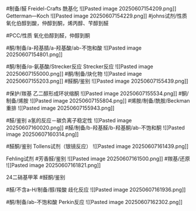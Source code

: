 #制备/醛
Freidel-Crafts 酰基化
![[Pasted image 20250607154209.png]]
Getterman—Koch 
![[Pasted image 20250607154229.png]]
#johns试剂/性质 
氧化伯醇到酸，仲醇到酮，烯丙醇、苄醇到醛

#PCC/性质
氧化伯醇到醛，仲醇到酮

#酮/制备/a-羟基腈/a-羟基酸/ab-不饱和酸
![[Pasted image 20250607154801.png]]

#酮/制备/α-氨基酸/Strecker反应 
Strecker反应
![[Pasted image 20250607155000.png]]
#酮/制备/炔化物
![[Pasted image 20250607155203.png]]
#醛酮/鉴别 
![[Pasted image 20250607155439.png]]

#保护/羰基
乙二醇形成环状缩酮
![[Pasted image 20250607155534.png]]
#酮/制备/烯胺
![[Pasted image 20250607155804.png]]
#烯胺/制备/酰胺/Beckman重排
![[Pasted image 20250607155943.png]]



#醛/鉴别
a氢的反应－碳负离子稳定性
![[Pasted image 20250607160020.png]]
#醛/制备/b-羟基醛/b-羟基酮/ab-不饱和酮
![[Pasted image 20250607160314.png]]

#醛酮/鉴别
Tollens试剂（银镜反应）
![[Pasted image 20250607161439.png]]

Fehling试剂 #芳香醛/鉴别
![[Pasted image 20250607161500.png]]
#羰基/还原
![[Pasted image 20250607161821.png]]

24二硝基甲苯 #醛酮/鉴别

#醛/不含a-H/制备/醇/羧酸
歧化反应 
![[Pasted image 20250607161936.png]]


#酮/制备/ab-不饱和酸
Perkin反应
![[Pasted image 20250607162302.png]]